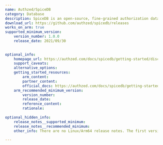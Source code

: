 ```yaml
---
name: Authzed/SpiceDB
category: Database
description: SpiceDB is an open-source, fine-grained authorization database inspired by Google's Zanzibar system for managing complex access control.
download_url: https://github.com/authzed/spicedb/releases
works_on_arm: true
supported_minimum_version:
    version_number: 1.0.0
    release_date: 2021/09/30
 
 
optional_info:
    homepage_url: https://authzed.com/docs/spicedb/getting-started/discovering-spicedb#what-is-spicedb
    support_caveats:
    alternative_options:
    getting_started_resources:
        arm_content:
        partner_content:
        official_docs: https://authzed.com/docs/spicedb/getting-started/install/debian
    arm_recommended_minimum_version:
        version_number:
        release_date:
        reference_content:
        rationale:
 
optional_hidden_info:
    release_notes__supported_minimum:
    release_notes__recommended_minimum:
    other_info: There are no Linux/Arm64 release notes. The first version, 1.0.0, rolls out linux-arm64 artifacts.
 
---
```

